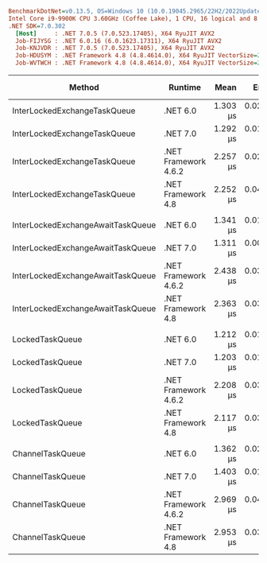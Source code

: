``` ini

BenchmarkDotNet=v0.13.5, OS=Windows 10 (10.0.19045.2965/22H2/2022Update)
Intel Core i9-9900K CPU 3.60GHz (Coffee Lake), 1 CPU, 16 logical and 8 physical cores
.NET SDK=7.0.302
  [Host]     : .NET 7.0.5 (7.0.523.17405), X64 RyuJIT AVX2
  Job-FIJYSG : .NET 6.0.16 (6.0.1623.17311), X64 RyuJIT AVX2
  Job-KNJVDR : .NET 7.0.5 (7.0.523.17405), X64 RyuJIT AVX2
  Job-HDUSYM : .NET Framework 4.8 (4.8.4614.0), X64 RyuJIT VectorSize=256
  Job-WVTWCH : .NET Framework 4.8 (4.8.4614.0), X64 RyuJIT VectorSize=256


```
|                            Method |              Runtime |     Mean |     Error |    StdDev | Ratio | RatioSD |   Gen0 | Code Size |   Gen1 |   Gen2 | Allocated | Alloc Ratio |
|---------------------------------- |--------------------- |---------:|----------:|----------:|------:|--------:|-------:|----------:|-------:|-------:|----------:|------------:|
|      InterLockedExchangeTaskQueue |             .NET 6.0 | 1.303 μs | 0.0247 μs | 0.0264 μs |  0.58 |    0.02 | 0.0648 |     717 B |      - |      - |     552 B |        0.74 |
|      InterLockedExchangeTaskQueue |             .NET 7.0 | 1.292 μs | 0.0151 μs | 0.0141 μs |  0.57 |    0.01 | 0.0648 |     312 B |      - |      - |     552 B |        0.74 |
|      InterLockedExchangeTaskQueue | .NET Framework 4.6.2 | 2.257 μs | 0.0267 μs | 0.0250 μs |  1.00 |    0.00 | 0.1183 |     650 B | 0.0038 |      - |     746 B |        1.00 |
|      InterLockedExchangeTaskQueue |   .NET Framework 4.8 | 2.252 μs | 0.0446 μs | 0.0373 μs |  1.00 |    0.02 | 0.1183 |     650 B | 0.0038 |      - |     746 B |        1.00 |
|                                   |                      |          |           |           |       |         |        |           |        |        |           |             |
| InterLockedExchangeAwaitTaskQueue |             .NET 6.0 | 1.341 μs | 0.0101 μs | 0.0089 μs |  0.55 |    0.01 | 0.0572 |     397 B |      - |      - |     488 B |        0.61 |
| InterLockedExchangeAwaitTaskQueue |             .NET 7.0 | 1.311 μs | 0.0095 μs | 0.0084 μs |  0.54 |    0.01 | 0.0572 |     312 B |      - |      - |     487 B |        0.61 |
| InterLockedExchangeAwaitTaskQueue | .NET Framework 4.6.2 | 2.438 μs | 0.0352 μs | 0.0329 μs |  1.00 |    0.00 | 0.1259 |     527 B | 0.0038 |      - |     795 B |        1.00 |
| InterLockedExchangeAwaitTaskQueue |   .NET Framework 4.8 | 2.363 μs | 0.0356 μs | 0.0333 μs |  0.97 |    0.02 | 0.1259 |     527 B | 0.0038 |      - |     795 B |        1.00 |
|                                   |                      |          |           |           |       |         |        |           |        |        |           |             |
|                   LockedTaskQueue |             .NET 6.0 | 1.212 μs | 0.0155 μs | 0.0145 μs |  0.55 |    0.01 | 0.0458 |     769 B |      - |      - |     384 B |        0.60 |
|                   LockedTaskQueue |             .NET 7.0 | 1.203 μs | 0.0180 μs | 0.0169 μs |  0.55 |    0.01 | 0.0458 |     312 B |      - |      - |     384 B |        0.60 |
|                   LockedTaskQueue | .NET Framework 4.6.2 | 2.208 μs | 0.0343 μs | 0.0321 μs |  1.00 |    0.00 | 0.0992 |     704 B | 0.0038 |      - |     642 B |        1.00 |
|                   LockedTaskQueue |   .NET Framework 4.8 | 2.117 μs | 0.0323 μs | 0.0302 μs |  0.96 |    0.02 | 0.0992 |     704 B | 0.0038 |      - |     642 B |        1.00 |
|                                   |                      |          |           |           |       |         |        |           |        |        |           |             |
|                  ChannelTaskQueue |             .NET 6.0 | 1.362 μs | 0.0214 μs | 0.0200 μs |  0.46 |    0.01 | 0.0381 |     397 B |      - |      - |     320 B |        0.51 |
|                  ChannelTaskQueue |             .NET 7.0 | 1.403 μs | 0.0154 μs | 0.0144 μs |  0.47 |    0.01 | 0.0381 |     312 B |      - |      - |     320 B |        0.51 |
|                  ChannelTaskQueue | .NET Framework 4.6.2 | 2.969 μs | 0.0448 μs | 0.0419 μs |  1.00 |    0.00 | 0.0992 |     527 B | 0.0114 | 0.0038 |     626 B |        1.00 |
|                  ChannelTaskQueue |   .NET Framework 4.8 | 2.953 μs | 0.0355 μs | 0.0332 μs |  0.99 |    0.02 | 0.0992 |     527 B | 0.0114 | 0.0038 |     626 B |        1.00 |
